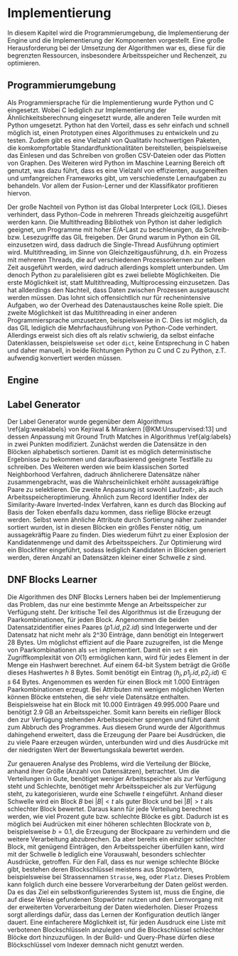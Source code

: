 # Implementierung

In diesem Kapitel wird die Programmierumgebung, die Implementierung der Engine
und die Implementierung der Komponenten vorgestellt. Eine große Herausforderung
bei der Umsetzung der Algorithmen war es, diese für die begrenzten Ressourcen,
insbesondere Arbeitsspeicher und Rechenzeit, zu optimieren.

## Programmierumgebung

Als Programmiersprache für die Implementierung wurde Python und C eingesetzt.
Wobei C lediglich zur Implementierung der Ähnlichkeitsberechnung eingesetzt
wurde, alle anderen Teile wurden mit Python umgesetzt. Python hat den Vorteil,
dass es sehr einfach und schnell möglich ist, einen Prototypen eines
Algorithmuses zu entwickeln und zu testen. Zudem gibt es eine Vielzahl von
Qualitativ hochwertigen Paketen, die komkompfortable Standardfunktionalitäten
bereitstellen, beispielsweise das Einlesen und das Schreiben von großen
CSV-Dateien oder das Plotten von Graphen. Des Weiteren wird Python im Maschine
Learning Bereich oft genutzt, was dazu führt, dass es eine Vielzahl von
effizienten, ausgereiften und umfangreichen Frameworks gibt, um verschiedenste
Lernaufgaben zu behandeln. Vor allem der Fusion-Lerner und der Klassifikator
profitieren hiervon.

Der große Nachteil von Python ist das Global Interpreter Lock (GIL). Dieses
verhindert, dass Python-Code in mehreren Threads gleichzeitig ausgeführt werden
kann. Die Multithreading Bibliothek von Python ist daher lediglich geeignet, um
Programme mit hoher E/A-Last zu beschleunigen, da Schreib- bzw. Lesezugriffe das
GIL freigeben. Der Grund warum in Python ein GIL einzusetzen wird, dass dadruch
die Single-Thread Ausführung optimiert wird. Multithreading, im Sinne von
Gleichzeitigausführung, d.h. ein Prozess mit mehreren Threads, die auf
verschiedenen Prozessorkernen zur selben Zeit ausgeführt werden, wird dadruch
allerdings komplett unterbunden. Um denoch Python zu paralelisieren gibt es zwei
beliebte Möglichkeiten. Die erste Möglichkeit ist, statt Multithreading,
Multiprocessing einzusetzen. Das hat allderdings den Nachteil, dass Daten
zwischen Prozessen ausgetauscht werden müssen. Das lohnt sich offensichtlich nur
für rechenintensive Aufgaben, wo der Overhead des Datenaustausches keine Rolle
spielt. Die zweite Möglichkeit ist das Multithreading in einer anderen
Programmiersprache umzusetzen, beispielsweise in C. Dies ist möglich, da das GIL
lediglich die Mehrfachausführung von Python-Code verhindert. Allerdings erweist
sich dies oft als relativ schwierig, da selbst einfache Datenklassen,
beispielsweise `set` oder `dict`, keine Entsprechung in C haben und daher
manuell, in beide Richtungen Python zu C und C zu Python, z.T. aufwendig
konvertiert werden müssen.

## Engine

## Label Generator

Der Label Generator wurde gegenüber dem Algorithmus \ref{alg:weaklabels} von
Kejriwal & Mirankern [@KM:Unsupervised:13] und dessen Anpassung mit Ground Truth
Matches in Algorithmus \ref{alg:labels} in zwei Punkten modifiziert. Zunächst
werden die Datensätze in den Blöcken alphabetisch sortieren. Damit ist es
möglich deterministische Ergebnisse zu bekommen und daraufbasierend geeignete
Testfälle zu schreiben. Des Weiteren werden wie beim klassischen Sorted
Neighborhood Verfahren, dadruch ähnlicherere Datensätze näher zusammengebracht,
was die Wahrscheinlichkeit erhöht aussagekräftige Paare zu selektieren. Die
zweite Anpassung ist sowohl Laufzeit-, als auch Arbeitsspeicheroptimierung.
Ähnlich zum Record Identifier Index der Similarity-Aware Inverted-Index
Verfahren, kann es durch das Blocking auf Basis der Token ebenfalls dazu kommen,
dass rießige Blöcke erzeugt werden. Selbst wenn ähnliche Attribute durch
Sortierung näher zueinander sortiert wurden, ist in diesen Blöcken ein größes
Fenster nötig, um aussagekräftig Paare zu finden. Dies wiederum führt zu einer
Explosion der Kandidatenmenge und damit des Arbeitsspeichers. Zur Optimierung
wird ein Blockfilter eingeführt, sodass lediglich Kandidaten in Blöcken
generiert werden, deren Anzahl an Datensätzen kleiner einer Schwelle $z$ sind.

## DNF Blocks Learner

Die Algorithmen des DNF Blocks Lerners haben bei der Implementierung das
Problem, das nur eine bestimmte Menge an Arbeitsspeicher zur Verfügung steht.
Der kritische Teil des Algorithmus ist die Erzeugung der Paarkombinationen, für
jeden Block. Angenommen die beiden Datensatzidentifier eines Paares $(p1.id,
p2.id)$ sind Integerwerte und der Datensatz hat nicht mehr als 2^30 Einträge,
dann benötigt ein Integerwert 28 Bytes. Um möglichst effizient auf die Paare
zuzugreifen, ist die Menge von Paarkombinationen als `set` implementiert. Damit
ein `set` $s$ ein Zugriffkomplexität von $O(1)$ ermöglichen kann, wird für jedes
Element in der Menge ein Hashwert berechnet. Auf einem 64-bit System beträgt die
Größe dieses Hashwertes $h$ 8 Bytes. Somit benötigt ein Eintrag $(h_j, p1_j.id,
p2_j.id) \in s$ 64 Bytes. Angenommen es werden für einen Block mit 1.000
Einträgen Paarkombinationen erzeugt. Bei Attributen mit wenigen möglichen Werten
können Blöcke entstehen, die sehr viele Datensätze enthalten. Beispielsweise hat
ein Block mit 10.000 Einträgen 49.995.000 Paare und benötigt 2.9 GB an
Arbeitsspeicher. Somit kann bereits ein rießiger Block den zur Verfügung
stehenden Arbeitsspeicher sprengen und führt damit zum Abbruch des Programmes.
Aus diesem Grund wurde der Algorithmus dahingehend erweitert, dass die Erzeugung
der Paare bei Ausdrücken, die zu viele Paare erzeugen würden, unterbunden wird
und dies Ausdrücke mit der niedrigsten Wert der Bewertungsskala bewertet werden.

Zur genaueren Analyse des Problems, wird die Verteilung der Blöcke, anhand ihrer
Größe (Anzahl von Datensätzen), betrachtet. Um die Verteilungen in Gute,
benötiget weniger Arbeitsspeicher als zur Verfügung steht und Schlechte,
benötiget mehr Arbeitsspeicher als zur Verfügung steht, zu kategorisieren, wurde
eine Schwelle $t$ eingeführt. Anhand dieser Schwelle wird ein Block $B$ bei $|B|
< t$ als guter Block und bei $|B| > t$ als schlechter Block bewertet. Daraus
kann für jede Verteilung berechnet werden, wie viel Prozent gute bzw. schlechte
Blöcke es gibt. Dadurch ist es möglich bei Audrücken mit einer höheren
schlechten Blockrate von $b$, beispielsweise $b=0.1$, die Erzeugung der
Blockpaare zu verhindern und die weitere Verarbeitung abzubrechen. Da aber
bereits ein einziger schlechter Block, mit genügend Einträgen, den
Arbeitsspeicher überfüllen kann, wird mit der Schwelle $b$ lediglich eine
Vorauswahl, besonders schlechter Ausdrücke, getroffen. Für den Fall, dass es nur
wenige schlechte Blöcke gibt, bestehen deren Blockschlüssel meistens aus
Stopwörtern, beispielsweise bei Strassennamen `Strasse`, `Weg`, oder `Platz`.
Dieses Problem kann folglich durch eine bessere Vorverarbeitung der Daten gelöst
werden. Da es das Ziel ein selbstkonfigurierendes System ist, muss die Engine,
die auf diese Weise gefundenen Stopwörter nutzen und den Lernvorgang mit der
erweiterten Vorverarbeitung der Daten wiederholen. Dieser Prozess sorgt
allerdings dafür, dass das Lernen der Konfiguration deutlich länger dauert. Eine
einfacherere Möglichkeit ist, für jeden Ausdruck eine Liste mit verbotenen
Blockschlüsseln anzulegen und die Blockschlüssel schlechter Blöcke dort
hinzuzufügen. In der Build- und Query-Phase dürfen diese Blöckschlüssel vom
Indexer demnach nicht genutzt werden.
